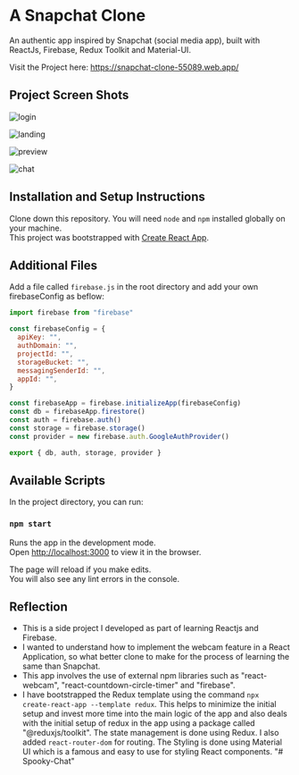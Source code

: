 # A Snapchat Clone

An authentic app inspired by Snapchat (social media app), built with ReactJs, Firebase, Redux Toolkit and Material-UI.

Visit the Project here: https://snapchat-clone-55089.web.app/

## Project Screen Shots

![login](https://user-images.githubusercontent.com/25431607/106753573-d82acd80-6651-11eb-8940-5b0986984efd.png)

![landing](https://user-images.githubusercontent.com/25431607/106753863-3fe11880-6652-11eb-8b77-e5cf5385941d.png)

![preview](https://user-images.githubusercontent.com/25431607/106753923-54251580-6652-11eb-85d9-805855db8dd7.png)

![chat](https://user-images.githubusercontent.com/25431607/106754086-89316800-6652-11eb-8568-da2e0a5877c7.png)

## Installation and Setup Instructions

Clone down this repository. You will need `node` and `npm` installed globally on your machine.  
This project was bootstrapped with [Create React App](https://github.com/facebook/create-react-app).

## Additional Files

Add a file called `firebase.js` in the root directory and add your own firebaseConfig as beflow:

```javascript
import firebase from "firebase"

const firebaseConfig = {
  apiKey: "",
  authDomain: "",
  projectId: "",
  storageBucket: "",
  messagingSenderId: "",
  appId: "",
}

const firebaseApp = firebase.initializeApp(firebaseConfig)
const db = firebaseApp.firestore()
const auth = firebase.auth()
const storage = firebase.storage()
const provider = new firebase.auth.GoogleAuthProvider()

export { db, auth, storage, provider }
```

## Available Scripts

In the project directory, you can run:

### `npm start`

Runs the app in the development mode.\
Open [http://localhost:3000](http://localhost:3000) to view it in the browser.

The page will reload if you make edits.\
You will also see any lint errors in the console.

## Reflection

- This is a side project I developed as part of learning Reactjs and Firebase.
- I wanted to understand how to implement the webcam feature in a React Application, so what better clone to make for the process of learning the same than Snapchat.
- This app involves the use of external npm libraries such as "react-webcam", "react-countdown-circle-timer" and "firebase".
- I have bootstrapped the Redux template using the command `npx create-react-app --template redux`. This helps to minimize the initial setup and invest more time into the main logic of the app and also deals with the initial setup of redux in the app using a package called "@reduxjs/toolkit". The state management is done using Redux. I also added `react-router-dom` for routing. The Styling is done using Material UI which is a famous and easy to use for styling React components.
  "# Spooky-Chat"
